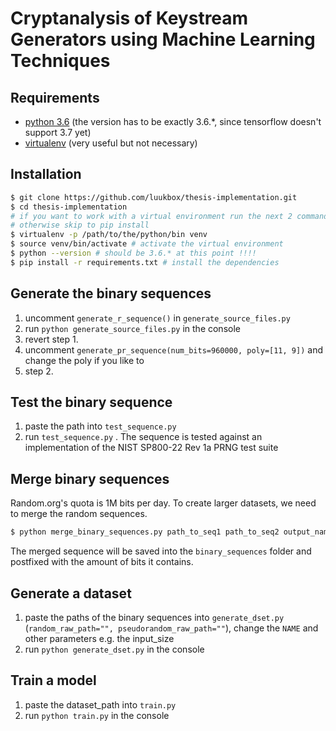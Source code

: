 # Cryptanalysis of Keystream Generators using Machine Learning Techniques

## Requirements

- [python 3.6](https://www.python.org/downloads/release/python-367/) (the version has to be exactly 3.6.\*, since tensorflow doesn't support 3.7 yet)
- [virtualenv](https://virtualenv.pypa.io/en/stable/installation/) (very useful but not necessary)

## Installation

```bash
$ git clone https://github.com/luukbox/thesis-implementation.git
$ cd thesis-implementation
# if you want to work with a virtual environment run the next 2 commands
# otherwise skip to pip install
$ virtualenv -p /path/to/the/python/bin venv
$ source venv/bin/activate # activate the virtual environment
$ python --version # should be 3.6.* at this point !!!!
$ pip install -r requirements.txt # install the dependencies
```

## Generate the binary sequences

1. uncomment `generate_r_sequence()` in `generate_source_files.py`
2. run `python generate_source_files.py` in the console
3. revert step 1.
4. uncomment `generate_pr_sequence(num_bits=960000, poly=[11, 9])` and change the poly if you like to
5. step 2.

## Test the binary sequence

1. paste the path into `test_sequence.py`
2. run `test_sequence.py` . The sequence is tested against an implementation of the NIST SP800-22 Rev 1a PRNG test suite

## Merge binary sequences

Random.org's quota is 1M bits per day. To create larger datasets, we need to merge the random sequences.

```bash
$ python merge_binary_sequences.py path_to_seq1 path_to_seq2 output_name
```

The merged sequence will be saved into the `binary_sequences` folder and postfixed with the amount of bits it contains.

## Generate a dataset

1. paste the paths of the binary sequences into `generate_dset.py` (`random_raw_path="", pseudorandom_raw_path=""`), change the `NAME` and other parameters e.g. the input_size
2. run `python generate_dset.py` in the console

## Train a model

1. paste the dataset_path into `train.py`
2. run `python train.py` in the console
